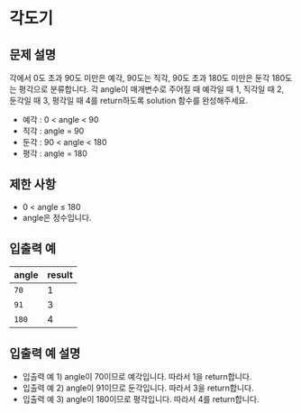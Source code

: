 <h1>각도기</h1>


<h2>문제 설명</h2>
각에서 0도 초과 90도 미만은 예각, 90도는 직각, 90도 초과 180도 미만은 둔각 180도는 평각으로 분류합니다. 각 angle이 매개변수로 주어질 때 예각일 때 1, 직각일 때 2, 둔각일 때 3, 평각일 때 4를 return하도록 solution 함수를 완성해주세요.

- 예각 : 0 < angle < 90
- 직각 : angle = 90
- 둔각 : 90 < angle < 180
- 평각 : angle = 180


<h2>제한 사항</h2>


- 0 < angle ≤ 180
- angle은 정수입니다.


<h2>입출력 예</h2>

|angle|result|
|---|---|
|`70`|1|
|`91`|3|
|`180`|4|


<h2>입출력 예 설명</h2>


- 입출력 예 1) angle이 70이므로 예각입니다. 따라서 1을 return합니다.
- 입출력 예 2) angle이 91이므로 둔각입니다. 따라서 3을 return합니다.
- 입출력 예 3) angle이 180이므로 평각입니다. 따라서 4를 return합니다.
